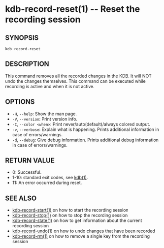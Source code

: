 # kdb-record-reset(1) -- Reset the recording session

## SYNOPSIS

`kdb record-reset`<br>

## DESCRIPTION

This command removes all the recorded changes in the KDB.
It will NOT undo the changes themselves.
This command can be executed while recording is active and when it is not active.

## OPTIONS

- `-H`, `--help`:
  Show the man page.
- `-V`, `--version`:
  Print version info.
- `-C`, `--color <when>`:
  Print never/auto(default)/always colored output.
- `-v`, `--verbose`:
  Explain what is happening. Prints additional information in case of errors/warnings.
- `-d`, `--debug`:
  Give debug information. Prints additional debug information in case of errors/warnings.

## RETURN VALUE

- 0:
  Successful.
- 1-10:
  standard exit codes, see [kdb(1)](kdb.md).
- 11:
  An error occurred during reset.

## SEE ALSO

- [kdb-record-start(1)](kdb-record-start.md) on how to start the recording session
- [kdb-record-stop(1)](kdb-record-stop.md) on how to stop the recording session
- [kdb-record-state(1)](kdb-record-state.md) on how to get information about the current recording session
- [kdb-record-undo(1)](kdb-record-undo.md) on how to undo changes that have been recorded
- [kdb-record-rm(1)](kdb-record-rm.md) on how to remove a single key from the recording session
